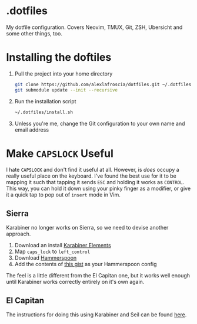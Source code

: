 .dotfiles
=========

My dotfile configuration. Covers Neovim, TMUX, Git, ZSH, Ubersicht and some other things, too.

# Installing the doftiles

1. Pull the project into your home directory
   ```bash
   git clone https://github.com/alexlafroscia/dotfiles.git ~/.dotfiles
   git submodule update --init --recursive
   ```

2. Run the installation script
   ```bash
   ~/.dotfiles/install.sh
   ```

3. Unless you're me, change the Git configuration to your own name and email address

# Make `CAPSLOCK` Useful

I hate `CAPSLOCK` and don't find it useful at all. However, is _does_ occupy a really useful place on the keyboard.  I've found the best use for it to be mapping it such that tapping it sends `ESC` and holding it works as `CONTROL`.  This way, you can hold it down using your pinky finger as a modifier, or give it a quick tap to pop out of `insert` mode in Vim.

## Sierra

Karabiner no longer works on Sierra, so we need to devise another approach.

1. Download an install [Karabiner Elements][karabiner-elements]
2. Map `caps_lock` to `left_control`
3. Download [Hammerspoon][hammerspoon]
4. Add the contents of [this gist][hammerspoon-config] as your Hammerspoon config

The feel is a little different from the El Capitan one, but it works well enough until Karabiner works correctly entirely on it's own again.

## El Capitan

The instructions for doing this using Karabiner and Seil can be found [here][el-capitan-capslock-config].

[el-capitan-capslock-config]: https://gist.github.com/arbelt/b91e1f38a0880afb316dd5b5732759f1
[karabiner-elements]: https://github.com/tekezo/Karabiner-Elements
[hammerspoon]: https://github.com/Hammerspoon/hammerspoon
[hammerspoon-config]: https://gist.github.com/arbelt/b91e1f38a0880afb316dd5b5732759f1
